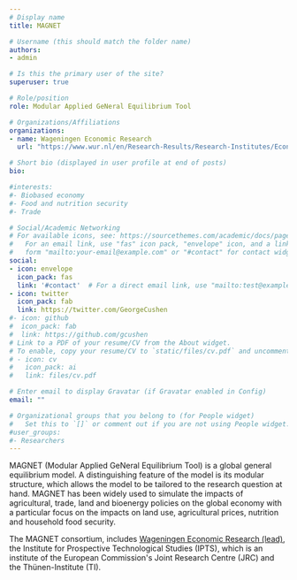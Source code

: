 ```yaml
---
# Display name
title: MAGNET

# Username (this should match the folder name)
authors:
- admin

# Is this the primary user of the site?
superuser: true

# Role/position
role: Modular Applied GeNeral Equilibrium Tool

# Organizations/Affiliations
organizations:
- name: Wageningen Economic Research
  url: "https://www.wur.nl/en/Research-Results/Research-Institutes/Economic-Research.htm"

# Short bio (displayed in user profile at end of posts)
bio:

#interests:
#- Biobased economy
#- Food and nutrition security
#- Trade

# Social/Academic Networking
# For available icons, see: https://sourcethemes.com/academic/docs/page-builder/#icons
#   For an email link, use "fas" icon pack, "envelope" icon, and a link in the
#   form "mailto:your-email@example.com" or "#contact" for contact widget.
social:
- icon: envelope
  icon_pack: fas
  link: '#contact'  # For a direct email link, use "mailto:test@example.org".
- icon: twitter
  icon_pack: fab
  link: https://twitter.com/GeorgeCushen
#- icon: github
#  icon_pack: fab
#  link: https://github.com/gcushen
# Link to a PDF of your resume/CV from the About widget.
# To enable, copy your resume/CV to `static/files/cv.pdf` and uncomment the lines below.
# - icon: cv
#   icon_pack: ai
#   link: files/cv.pdf

# Enter email to display Gravatar (if Gravatar enabled in Config)
email: ""

# Organizational groups that you belong to (for People widget)
#   Set this to `[]` or comment out if you are not using People widget.
#user_groups:
#- Researchers
---
```


MAGNET (Modular Applied GeNeral Equilibrium Tool) is a global general equilibrium model. A distinguishing feature of the model is its modular structure, which allows the model to be tailored to the research question at hand. MAGNET has been widely used to simulate the impacts of agricultural, trade, land and bioenergy policies on the global economy with a particular focus on the impacts on land use, agricultural prices, nutrition and household food security.

The MAGNET consortium, includes [Wageningen Economic Research (lead)](https://www.wur.nl/en/Research-Results/Research-Institutes/Economic-Research.htm), the Institute for Prospective Technological Studies (IPTS), which is an institute of the European Commission's Joint Research Centre (JRC) and the Thünen-Institute (TI).
